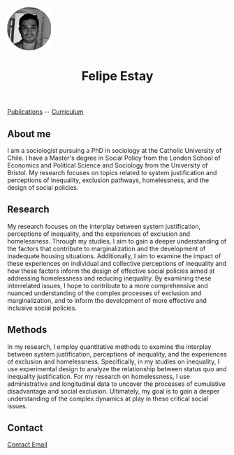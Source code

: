 <!DOCTYPE html>
<html>
<head>
  <meta charset="UTF-8">
  <title>Felipe Estay Barrera</title>
</head>
<body>
  <img src="Felipe-Estay.png" width="100">
  
  <header>
   <h1>Felipe Estay</h1>
  </header>


  <nav>
    <a href="publications.html">Publications</a> -- <a href="curriculum.html">Curriculum</a>
  </nav>

  <section>
    <h2>About me</h2>
    <p>
      I am a sociologist pursuing a PhD in sociology at the Catholic University of Chile. I have a Master's degree in Social Policy from the London School of Economics and Political Science and Sociology from the University of Bristol. My research focuses on topics related to system justification and perceptions of inequality, exclusion pathways, homelessness, and the design of social policies.
    </p>
  </section>

  <section>
    <h2>Research</h2>
    <p>
      My research focuses on the interplay between system justification, perceptions of inequality, and the experiences of exclusion and homelessness. Through my studies, I aim to gain a deeper understanding of the factors that contribute to marginalization and the development of inadequate housing situations. Additionally, I aim to examine the impact of these experiences on individual and collective perceptions of inequality and how these factors inform the design of effective social policies aimed at addressing homelessness and reducing inequality. By examining these interrelated issues, I hope to contribute to a more comprehensive and nuanced understanding of the complex processes of exclusion and marginalization, and to inform the development of more effective and inclusive social policies.
    </p>
  </section>

  <section>
    <h2>Methods</h2>
    <p>
      In my research, I employ quantitative methods to examine the interplay between system justification, perceptions of inequality, and the experiences of exclusion and homelessness. Specifically, in my studies on inequality, I use experimental design to analyze the relationship between status quo and inequality justification. For my research on homelessness, I use administrative and longitudinal data to uncover the processes of cumulative disadvantage and social exclusion. Ultimately, my goal is to gain a deeper understanding of the complex dynamics at play in these critical social issues.
    </p>
  </section>

  <section>
    <h2>Contact</h2>
    <p>
      <a href="mailto:fiestay@uc.cl">Contact Email</a>
    </p>
  </section>
</body>
</html>
